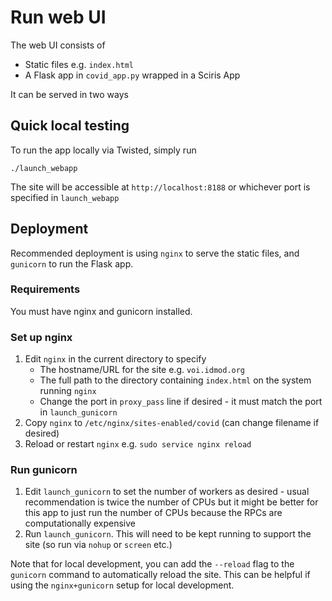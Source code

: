 # Run web UI

The web UI consists of

- Static files e.g. `index.html`
- A Flask app in `covid_app.py` wrapped in a Sciris App

It can be served in two ways

## Quick local testing

To run the app locally via Twisted, simply run

```shell script
./launch_webapp
```

The site will be accessible at `http://localhost:8188` or whichever port is specified in `launch_webapp`

## Deployment

Recommended deployment is using `nginx` to serve the static files, and `gunicorn` to run the Flask app.

### Requirements

You must have nginx and gunicorn installed. 

### Set up nginx

1. Edit `nginx` in the current directory to specify
    - The hostname/URL for the site e.g. `voi.idmod.org`
    - The full path to the directory containing `index.html` on the system running `nginx`
    - Change the port in `proxy_pass` line if desired - it must match the port in `launch_gunicorn`
2. Copy `nginx` to `/etc/nginx/sites-enabled/covid` (can change filename if desired)
3. Reload or restart `nginx` e.g. `sudo service nginx reload`

### Run gunicorn

1. Edit `launch_gunicorn` to set the number of workers as desired - usual recommendation is twice the number of CPUs but it might be better for this app to just run the number of CPUs because the RPCs are computationally expensive
2. Run `launch_gunicorn`. This will need to be kept running to support the site (so run via `nohup` or `screen` etc.)

Note that for local development, you can add the `--reload` flag to the `gunicorn` command to automatically reload the site. This can be helpful if using the `nginx+gunicorn` setup for local development.